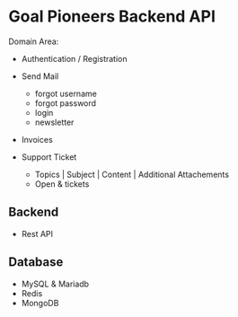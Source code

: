 # Goal Pioneers Backend API

Domain Area:

* Authentication / Registration

* Send Mail
  * forgot username
  * forgot password
  * login
  * newsletter 

* Invoices

* Support Ticket
  * Topics | Subject | Content | Additional Attachements
  * Open & tickets


## Backend

* Rest API


## Database

* MySQL & Mariadb
* Redis
* MongoDB